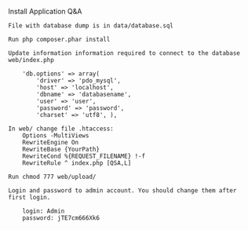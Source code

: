 Install Application Q&A

    File with database dump is in data/database.sql

    Run php composer.phar install

    Update information information required to connect to the database web/index.php

        'db.options' => array(
            'driver' => 'pdo_mysql',
            'host' => 'localhost',
            'dbname' => 'databasename',
            'user' => 'user', 
            'password' => 'password',
            'charset' => 'utf8', ),

    In web/ change file .htaccess:
        Options -MultiViews
        RewriteEngine On
        RewriteBase {YourPath}
        RewriteCond %{REQUEST_FILENAME} !-f
        RewriteRule ^ index.php [QSA,L]

    Run chmod 777 web/upload/

    Login and password to admin account. You should change them after first login.

        login: Admin
        password: jTE7cm666Xk6
